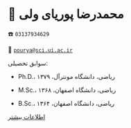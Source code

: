 # 👤  **محمدرضا پوریای ولی**


☎️  `03137934629`


📧  [`pourya@sci.ui.ac.ir`](mailto:pourya@sci.ui.ac.ir)


سوابق تحصیلی:


- Ph.D.، ریاضی، دانشگاه مونترآل، ۱۳۷۹


- M.Sc.، ریاضی، دانشگاه اصفهان، ۱۳۶۸


- B.Sc.، ریاضی، دانشگاه اصفهان، ۱۳۶۴


[اطلاعات بیشتر](https://sci.ui.ac.ir/pourya)

